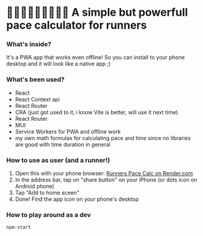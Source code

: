 # 🏃🏿🏃‍♂️🏃🏾‍♀️🏃‍♀️ A simple but powerfull pace calculator for runners

### What's inside?

It's a PWA app that works even offline! So you can install to your phone desktop and it will look like a native app ;)

### What's been used?

* React
* React Context api
* React Router
* CRA (just got used to it, i know Vite is better, will use it next time)
* React Router
* MUI
* Service Workers for PWA and offline work
* my own math formulas for calculating pace and time since no libraries are good with time duration in general

### How to use as user (and a runner!)

1. Open this with your phone browser: [Runners Pace Calc on Render.com](https://runners-pace-calc-by-ilya-vazhenin.onrender.com/)
2. In the address bar, tap on "share button" on your iPhone (or dots icon on Android phone)
3. Tap "Add to home sceen"
4. Done! Find the app icon on your phone's desktop

### How to play around as a dev

```
npm-start
```

